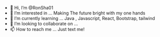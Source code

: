 - 👋 Hi, I’m @RonSha01
- 👀 I’m interested in ... Making The future bright with my one hands
- 🌱 I’m currently learning ... Java , Javascript, React, Bootstrap, tailwind
- 💞️ I’m looking to collaborate on ...
- 📫 How to reach me ... Just text me!

<!---
RonSha01/RonSha01 is a ✨ special ✨ repository because its `README.md` (this file) appears on your GitHub profile.
You can click the Preview link to take a look at your changes.
--->
